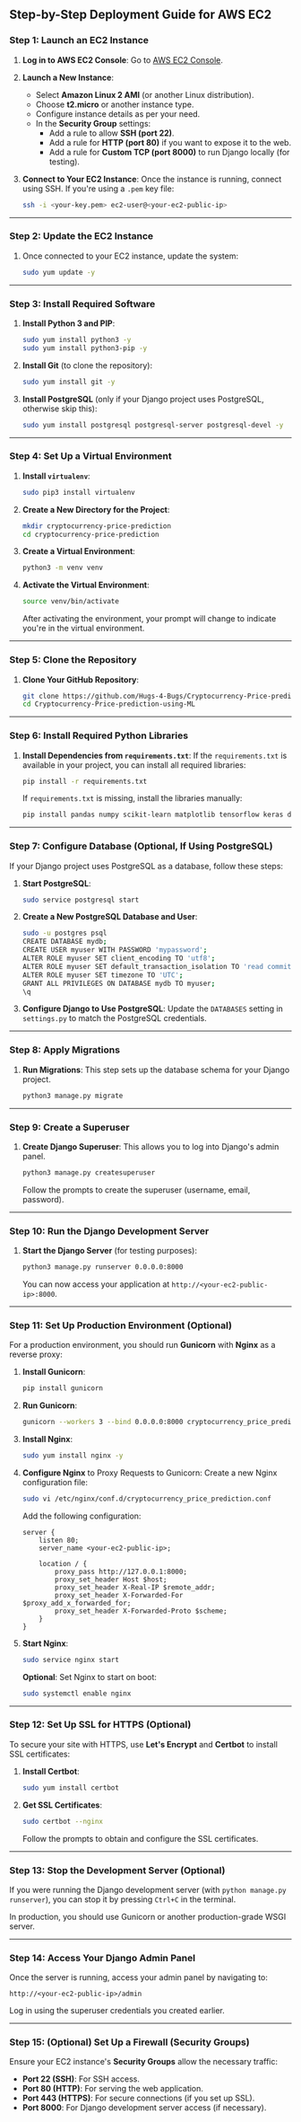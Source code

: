 

## **Step-by-Step Deployment Guide for AWS EC2**


### **Step 1: Launch an EC2 Instance**
1. **Log in to AWS EC2 Console**:
   Go to [AWS EC2 Console](https://console.aws.amazon.com/ec2/).

2. **Launch a New Instance**:
   - Select **Amazon Linux 2 AMI** (or another Linux distribution).
   - Choose **t2.micro** or another instance type.
   - Configure instance details as per your need.
   - In the **Security Group** settings:
     - Add a rule to allow **SSH (port 22)**.
     - Add a rule for **HTTP (port 80)** if you want to expose it to the web.
     - Add a rule for **Custom TCP (port 8000)** to run Django locally (for testing).

3. **Connect to Your EC2 Instance**:
   Once the instance is running, connect using SSH. If you're using a `.pem` key file:
   ```bash
   ssh -i <your-key.pem> ec2-user@<your-ec2-public-ip>
   ```

---

### **Step 2: Update the EC2 Instance**
1. Once connected to your EC2 instance, update the system:
   ```bash
   sudo yum update -y
   ```

---

### **Step 3: Install Required Software**
1. **Install Python 3 and PIP**:
   ```bash
   sudo yum install python3 -y
   sudo yum install python3-pip -y
   ```

2. **Install Git** (to clone the repository):
   ```bash
   sudo yum install git -y
   ```

3. **Install PostgreSQL** (only if your Django project uses PostgreSQL, otherwise skip this):
   ```bash
   sudo yum install postgresql postgresql-server postgresql-devel -y
   ```

---

### **Step 4: Set Up a Virtual Environment**
1. **Install `virtualenv`**:
   ```bash
   sudo pip3 install virtualenv
   ```

2. **Create a New Directory for the Project**:
   ```bash
   mkdir cryptocurrency-price-prediction
   cd cryptocurrency-price-prediction
   ```

3. **Create a Virtual Environment**:
   ```bash
   python3 -m venv venv
   ```

4. **Activate the Virtual Environment**:
   ```bash
   source venv/bin/activate
   ```

   After activating the environment, your prompt will change to indicate you're in the virtual environment.

---

### **Step 5: Clone the Repository**
1. **Clone Your GitHub Repository**:
   ```bash
   git clone https://github.com/Hugs-4-Bugs/Cryptocurrency-Price-prediction-using-ML.git
   cd Cryptocurrency-Price-prediction-using-ML
   ```

---

### **Step 6: Install Required Python Libraries**
1. **Install Dependencies from `requirements.txt`**:
   If the `requirements.txt` is available in your project, you can install all required libraries:
   ```bash
   pip install -r requirements.txt
   ```

   If `requirements.txt` is missing, install the libraries manually:
   ```bash
   pip install pandas numpy scikit-learn matplotlib tensorflow keras django
   ```

---

### **Step 7: Configure Database (Optional, If Using PostgreSQL)**

If your Django project uses PostgreSQL as a database, follow these steps:

1. **Start PostgreSQL**:
   ```bash
   sudo service postgresql start
   ```

2. **Create a New PostgreSQL Database and User**:
   ```bash
   sudo -u postgres psql
   CREATE DATABASE mydb;
   CREATE USER myuser WITH PASSWORD 'mypassword';
   ALTER ROLE myuser SET client_encoding TO 'utf8';
   ALTER ROLE myuser SET default_transaction_isolation TO 'read committed';
   ALTER ROLE myuser SET timezone TO 'UTC';
   GRANT ALL PRIVILEGES ON DATABASE mydb TO myuser;
   \q
   ```

3. **Configure Django to Use PostgreSQL**:
   Update the `DATABASES` setting in `settings.py` to match the PostgreSQL credentials.

---

### **Step 8: Apply Migrations**
1. **Run Migrations**:
   This step sets up the database schema for your Django project.
   ```bash
   python3 manage.py migrate
   ```

---

### **Step 9: Create a Superuser**
1. **Create Django Superuser**:
   This allows you to log into Django's admin panel.
   ```bash
   python3 manage.py createsuperuser
   ```

   Follow the prompts to create the superuser (username, email, password).

---

### **Step 10: Run the Django Development Server**
1. **Start the Django Server** (for testing purposes):
   ```bash
   python3 manage.py runserver 0.0.0.0:8000
   ```

   You can now access your application at `http://<your-ec2-public-ip>:8000`.

---

### **Step 11: Set Up Production Environment (Optional)**

For a production environment, you should run **Gunicorn** with **Nginx** as a reverse proxy:

1. **Install Gunicorn**:
   ```bash
   pip install gunicorn
   ```

2. **Run Gunicorn**:
   ```bash
   gunicorn --workers 3 --bind 0.0.0.0:8000 cryptocurrency_price_prediction.wsgi:application
   ```

3. **Install Nginx**:
   ```bash
   sudo yum install nginx -y
   ```

4. **Configure Nginx** to Proxy Requests to Gunicorn:
   Create a new Nginx configuration file:
   ```bash
   sudo vi /etc/nginx/conf.d/cryptocurrency_price_prediction.conf
   ```

   Add the following configuration:

   ```nginx
   server {
       listen 80;
       server_name <your-ec2-public-ip>;

       location / {
           proxy_pass http://127.0.0.1:8000;
           proxy_set_header Host $host;
           proxy_set_header X-Real-IP $remote_addr;
           proxy_set_header X-Forwarded-For $proxy_add_x_forwarded_for;
           proxy_set_header X-Forwarded-Proto $scheme;
       }
   }
   ```

5. **Start Nginx**:
   ```bash
   sudo service nginx start
   ```

   **Optional**: Set Nginx to start on boot:
   ```bash
   sudo systemctl enable nginx
   ```

---

### **Step 12: Set Up SSL for HTTPS (Optional)**
To secure your site with HTTPS, use **Let's Encrypt** and **Certbot** to install SSL certificates:

1. **Install Certbot**:
   ```bash
   sudo yum install certbot
   ```

2. **Get SSL Certificates**:
   ```bash
   sudo certbot --nginx
   ```

   Follow the prompts to obtain and configure the SSL certificates.

---

### **Step 13: Stop the Development Server (Optional)**
If you were running the Django development server (with `python manage.py runserver`), you can stop it by pressing `Ctrl+C` in the terminal.

In production, you should use Gunicorn or another production-grade WSGI server.

---

### **Step 14: Access Your Django Admin Panel**
Once the server is running, access your admin panel by navigating to:

```
http://<your-ec2-public-ip>/admin
```

Log in using the superuser credentials you created earlier.

---

### **Step 15: (Optional) Set Up a Firewall (Security Groups)**
Ensure your EC2 instance's **Security Groups** allow the necessary traffic:
- **Port 22 (SSH)**: For SSH access.
- **Port 80 (HTTP)**: For serving the web application.
- **Port 443 (HTTPS)**: For secure connections (if you set up SSL).
- **Port 8000**: For Django development server access (if necessary).

